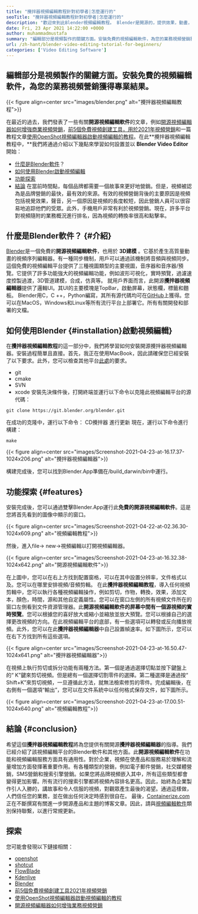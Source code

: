 ```yaml
---
title: "攪拌器視頻編輯教程針對初學者|怎麼運行的" 
seoTitle: "攪拌器視頻編輯教程針對初學者|怎麼運行的" 
description: "歡迎來到此Blender視頻編輯教程。 Blender是開源的，提供效果，動畫，過濾器，實時預覽以及添加圖像的支持。" 
date: Fri, 23 Apr 2021 14:22:00 +0000
author: muhammadmustafa
summary: "編輯部分是視頻製作的關鍵方面。安裝免費的視頻編輯軟件，為您的業務視頻營銷獲得專業結果。" 
url: /zh-hant/blender-video-editing-tutorial-for-beginners/
categories: ['Video Editing Software']
---
```


## 編輯部分是視頻製作的關鍵方面。安裝免費的視頻編輯軟件，為您的業務視頻營銷獲得專業結果。

{{< figure align=center src="images/blender.png" alt="攪拌器視頻編輯教程">}}

在最近的過去，我們發表了一些有關**開源視頻編輯軟件**的文章，例如[開源視頻編輯器如何增強商業視頻營銷][1]，[前5個免費視頻創建工具，用於2021年視頻營銷][ 2]和一篇教程文章[使用OpenShot視頻編輯器啟動視頻編輯的教程][3]。在此**攪拌器視頻編輯教程中，**我們將通過介紹以下幾點來學習如何設置並以 **Blender Video Editor** 開始：
  * [什麼是Blender軟件][4]？
  * [如何使用Blender啟動視頻編輯][5]
  * [功能探索][6]
  * [結論][7]
在當前時間點，每個品牌都需要一個故事來更好地營銷。但是，視頻被認為是品牌營銷的最快，最有效的來源。有效的視頻營銷背後的主要原因是視頻包括視覺效果，聲音，另一個原因是視頻的長度較短，因此營銷人員可以很容易地追踪他們的受眾。此外，手機用戶非常有利於視頻營銷。現在，許多平台對視頻隨附的業務概況進行排名，因為視頻的轉換率很高和點擊率。

## 什麼是Blender軟件？   {#介紹}
[Blender][8]是一個免費的**開源視頻編輯軟件**，也用於 **3D建模** 。它基於產生高質量動畫的視頻序列編輯器。有一種同步機制，用戶可以通過該機制將音頻與視頻同步。這個免費的視頻編輯平台提供了三種視圖類型的主要視圖，音序器和音序器/預覽。它提供了許多功能強大的視頻編輯功能，例如波形可視化，實時預覽，過濾速度控製過渡，3D管道建模，合成，仿真等。
就用戶界面而言，此開源**攪拌器視頻編輯器**提供了邏輯UI。其UI的主要模塊是TopBar，啟動屏幕，狀態欄，標籤和麵板。 Blender用C，C ++，Python編寫，其所有源代碼均可在[GitHub][9]上獲得。您可以在MacOS，Windows和Linux等所有流行平台上部署它。所有有關開發和部署的文檔。

## 如何使用Blender   {#installation}啟動視頻編輯}
在**攪拌器視頻編輯教程**的這一部分中，我們將學習如何安裝開源攪拌器視頻編輯器。安裝過程簡單且直接。首先，我正在使用MacBook，因此請確保您已經安裝了以下要求。此外，您可以檢查其他平台[此處][10]的要求。
  * git
  * cmake
  * SVN
  * xcode
安裝先決條件後，打開終端並運行以下命令以克隆此視頻編輯平台的源代碼：
```
git clone https://git.blender.org/blender.git
```
在成功的克隆中，運行以下命令：
CD攪拌器
進行更新
現在，運行以下命令進行構建：
```
make
```

{{< figure align=center src="images/Screenshot-2021-04-23-at-16.17.37-1024x206.png" alt="攪拌器視頻編輯器">}}

構建完成後，您可以找到Blender.App準備在/build_darwin/bin中運行。

## 功能探索 {#features}
安裝完成後，您可以通過雙擊Blender.App運行此**免費的開源視頻編輯軟件**。這是您將首先看到的圖像中顯示的窗口。

{{< figure align=center src="images/Screenshot-2021-04-22-at-02.36.30-1024x609.png" alt="視頻編輯教程">}}

然後，進入file-> new->視頻編輯以打開視頻編輯器。

{{< figure align=center src="images/Screenshot-2021-04-23-at-16.32.38-1024x642.png" alt="開源視頻編輯軟件">}}

在上圖中，您可以在右上方找到配置窗格，可以在其中設置分辨率，文件格式以及。您可以在哪里安排視頻/音頻剪輯。
在此**攪拌器視頻編輯教程**，導入任何視頻剪輯中，您可以執行各種視頻編輯操作，例如剪切，作物，轉換，效果，添加文本，顏色，時間，源和其他自定義屬性。您可以在窗口左側的所有視頻文件所在的窗口左側看到文件資源管理器。此**開源視頻編輯軟件的屏幕中間有一個源視頻的實時預覽**。您可以根據您的喜好放大或縮小並縮放並放大預覽。您可以根據自己的選擇更改視頻的方向。在此視頻編輯平台的底部，有一些選項可以轉發或反向播放視頻。此外，您可以在此**攪拌器視頻編輯器**中自己設置幀速率。如下圖所示，您可以在右下方找到所有這些選項。

{{< figure align=center src="images/Screenshot-2021-04-23-at-16.50.47-1024x641.png" alt="攪拌器視頻編輯器">}}

在視頻上執行剪切或拆分功能有兩種方法。第一個是通過選擇切點並按下鍵盤上的“ K”鍵來剪切視頻。但是總有一個選擇切割零件的選擇。第二種選擇是通過按“ Shift+K”來剪切視頻，一旦遵循此方法，就無法檢索修剪的零件。完成編輯後，在右側有一個選項“輸出”，您可以在文件系統中以任何格式保存文件，如下圖所示。

{{< figure align=center src="images/Screenshot-2021-04-23-at-17.00.51-1024x640.png" alt="視頻編輯教程">}}


## 結論 {#conclusion}
希望這個**攪拌器視頻編輯教程**將為您提供有關開源**攪拌器視頻編輯器**的指導。我們已經介紹了該視頻編輯平台的Blender軟件和其他方面。此**開源視頻編輯軟件**在功能和視頻編輯服務方面具有通用性。對於企業，視頻在使產品和服務易於理解和流量增加方面發揮著重要作用。有各種類型的營銷，例如電子郵件營銷，社交媒體營銷，SMS營銷和搜索引擎營銷。如果您將品牌視頻嵌入其中，所有這些類型都會變得更加影響。所有流行的搜索引擎都將視頻內容排名更高。因此，始終為企業製作引人入勝的，講故事和令人信服的視頻，對觀眾產生最後的渴望。通過這樣做，人們信任您的業務，並在做出任何決定時感到很自在。
最後，[Containerize.com][11]正在不斷撰寫有關進一步開源產品和主題的博客文章。因此，請與[視頻編輯軟件][12]類別保持聯繫，以進行常規更新。

## 探索
您可能會發現以下鏈接相關：
  * [openshot][13]
  * [shotcut][14]
  * [FlowBlade][15]
  * [Kdenlive][16]
  * [Blender][8]
  * [前5個免費視頻創建工具2021年視頻營銷][2]
  * [使用OpenShot視頻編輯器啟動視頻編輯的教程][3]
  * [開源視頻編輯器如何增強業務視頻營銷][1]

  
[1]: https://blog.containerize.com/video-editing-software/how-video-editing-software-improves-business-video-marketing/
[2]: https://blog.containerize.com/video-editing-software/top-5-open-source-video-editor-software-for-video-marketing/
[3]: https://blog.containerize.com/video-editing-software/openshot-video-editor-tutorial-for-beginners-open-source/
[4]: #intro
[5]: #Installation
[6]: #features
[7]: #Conclusion
[8]: https://products.containerize.com/video-editing-software/blender
[9]: https://github.com/blender/blender
[10]: https://wiki.blender.org/wiki/Building_Blender
[11]: https://www.containerize.com/
[12]: https://products.containerize.com/video-editing-software
[13]: https://products.containerize.com/video-editing-software/openshot
[14]: https://products.containerize.com/video-editing-software/shotcut
[15]: https://products.containerize.com/video-editing-software/flowblade
[16]: https://products.containerize.com/video-editing-software/kdenlive

